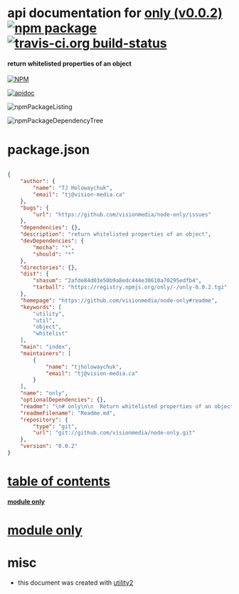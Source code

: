 # api documentation for  [only (v0.0.2)](https://github.com/visionmedia/node-only#readme)  [![npm package](https://img.shields.io/npm/v/npmdoc-only.svg?style=flat-square)](https://www.npmjs.org/package/npmdoc-only) [![travis-ci.org build-status](https://api.travis-ci.org/npmdoc/node-npmdoc-only.svg)](https://travis-ci.org/npmdoc/node-npmdoc-only)
#### return whitelisted properties of an object

[![NPM](https://nodei.co/npm/only.png?downloads=true)](https://www.npmjs.com/package/only)

[![apidoc](https://npmdoc.github.io/node-npmdoc-only/build/screenCapture.buildNpmdoc.browser._2Fhome_2Ftravis_2Fbuild_2Fnpmdoc_2Fnode-npmdoc-only_2Ftmp_2Fbuild_2Fapidoc.html.png)](https://npmdoc.github.io/node-npmdoc-only/build/apidoc.html)

![npmPackageListing](https://npmdoc.github.io/node-npmdoc-only/build/screenCapture.npmPackageListing.svg)

![npmPackageDependencyTree](https://npmdoc.github.io/node-npmdoc-only/build/screenCapture.npmPackageDependencyTree.svg)



# package.json

```json

{
    "author": {
        "name": "TJ Holowaychuk",
        "email": "tj@vision-media.ca"
    },
    "bugs": {
        "url": "https://github.com/visionmedia/node-only/issues"
    },
    "dependencies": {},
    "description": "return whitelisted properties of an object",
    "devDependencies": {
        "mocha": "*",
        "should": "*"
    },
    "directories": {},
    "dist": {
        "shasum": "2afde84d03e50b9a8edc444e30610a70295edfb4",
        "tarball": "https://registry.npmjs.org/only/-/only-0.0.2.tgz"
    },
    "homepage": "https://github.com/visionmedia/node-only#readme",
    "keywords": [
        "utility",
        "util",
        "object",
        "whitelist"
    ],
    "main": "index",
    "maintainers": [
        {
            "name": "tjholowaychuk",
            "email": "tj@vision-media.ca"
        }
    ],
    "name": "only",
    "optionalDependencies": {},
    "readme": "\n# only\n\n  Return whitelisted properties of an object.\n\n## Installation\n\n    $ npm install only\n\n## API\n\n An array or space-delimited string may be given:\n\n'''js\nvar obj = {\n  name: 'tobi',\n  last: 'holowaychuk',\n  email: 'tobi@learnboost.com',\n  _id: '12345'\n};\n\nvar user = only(obj, 'name last email');\n'''\n\nyields:\n\n'''js\n{\n  name: 'tobi',\n  last: 'holowaychuk',\n  email: 'tobi@learnboost.com'\n}\n'''\n\n## License \n\n(The MIT License)\n\nCopyright (c) 2012 TJ Holowaychuk &lt;tj@vision-media.ca&gt;\n\nPermission is hereby granted, free of charge, to any person obtaining\na copy of this software and associated documentation files (the\n'Software'), to deal in the Software without restriction, including\nwithout limitation the rights to use, copy, modify, merge, publish,\ndistribute, sublicense, and/or sell copies of the Software, and to\npermit persons to whom the Software is furnished to do so, subject to\nthe following conditions:\n\nThe above copyright notice and this permission notice shall be\nincluded in all copies or substantial portions of the Software.\n\nTHE SOFTWARE IS PROVIDED 'AS IS', WITHOUT WARRANTY OF ANY KIND,\nEXPRESS OR IMPLIED, INCLUDING BUT NOT LIMITED TO THE WARRANTIES OF\nMERCHANTABILITY, FITNESS FOR A PARTICULAR PURPOSE AND NONINFRINGEMENT.\nIN NO EVENT SHALL THE AUTHORS OR COPYRIGHT HOLDERS BE LIABLE FOR ANY\nCLAIM, DAMAGES OR OTHER LIABILITY, WHETHER IN AN ACTION OF CONTRACT,\nTORT OR OTHERWISE, ARISING FROM, OUT OF OR IN CONNECTION WITH THE\nSOFTWARE OR THE USE OR OTHER DEALINGS IN THE SOFTWARE.",
    "readmeFilename": "Readme.md",
    "repository": {
        "type": "git",
        "url": "git://github.com/visionmedia/node-only.git"
    },
    "version": "0.0.2"
}
```



# <a name="apidoc.tableOfContents"></a>[table of contents](#apidoc.tableOfContents)

#### [module only](#apidoc.module.only)



# <a name="apidoc.module.only"></a>[module only](#apidoc.module.only)



# misc
- this document was created with [utility2](https://github.com/kaizhu256/node-utility2)
